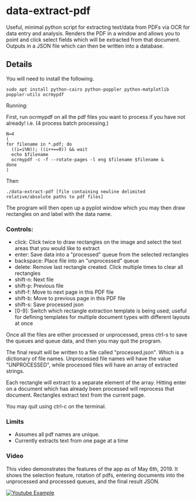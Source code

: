 # data-extract-pdf

Useful, minimal python script for extracting text/data from PDFs via OCR for data entry and analysis. Renders the PDF in a window and allows you to point and click select fields which will be extracted from that document. Outputs in a JSON file which can then be written into a database.

## Details

You will need to install the following.

```
sudo apt install python-cairo python-poppler python-matplotlib poppler-utils ocrmypdf
```

Running:

First, run ocrmypdf on all the pdf files you want to process if you have not already! i.e. (4 process batch processing.)

```
N=4
(
for filename in *.pdf; do 
  ((i=i%N)); ((i++==0)) && wait
  echo $filename 
  ocrmypdf -c -f --rotate-pages -l eng $filename $filename &
done
)
```

Then 

```
./data-extract-pdf [file containing newline delimited relative/absolute paths to pdf files]
```

The program will then open up a pyplot window which you may then draw rectangles on and label with the data name. 

### Controls:

- click: Click twice to draw rectangles on the image and select the text areas that you would like to extract
- enter: Save data into a "processed" queue from the selected rectangles
- backspace: Place file into an "unprocessed" queue
- delete: Remove last rectangle created. Click multiple times to clear all rectangles
- shift-n: Next file
- shift-p: Previous file
- shift-f: Move to next page in this PDF file
- shift-b: Move to previous page in this PDF file
- shift-s: Save processed json
- [0-9]: Switch which rectangle extraction template is being used; useful for defining templates for multiple 
  document types with different layouts at once

Once all the files are either processed or unprocessed, press ctrl-s to save the queues and queue data, and then you may quit the program.

The final result will be written to a file called "processed.json". Which is a dictionary of file names. Unprocessed file names will have the value "UNPROCESSED", while processed files will have an array of extracted strings.

Each rectangle will extract to a separate element of the array. Hitting enter on a document which has already been processed will reprocess that document. Rectangles extract text from the current page. 

You may quit using ctrl-c on the terminal.

### Limits

- Assumes all pdf names are unique.
- Currently extracts text from one page at a time

### Video

This video demonstrates the features of the app as of May 6th, 2019. It shows the selection feature, rotation of pdfs, entering documents into the unprocessed and processed queues, and the final result JSON.

[![Youtube Example](https://img.youtube.com/vi/jR3xgNxEOwQ/0.jpg)](https://www.youtube.com/watch?v=jR3xgNxEOwQ)
